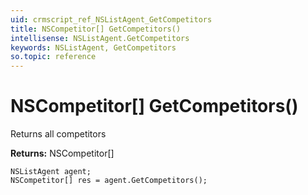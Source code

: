 ```yaml
---
uid: crmscript_ref_NSListAgent_GetCompetitors
title: NSCompetitor[] GetCompetitors()
intellisense: NSListAgent.GetCompetitors
keywords: NSListAgent, GetCompetitors
so.topic: reference
---
```


# NSCompetitor[] GetCompetitors()

Returns all competitors

**Returns:** NSCompetitor[]

```crmscript
NSListAgent agent;
NSCompetitor[] res = agent.GetCompetitors();
```
